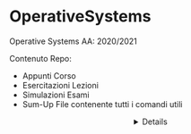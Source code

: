 # OperativeSystems

Operative Systems AA: 2020/2021

Contenuto Repo:
  - Appunti Corso
  - Esercitazioni Lezioni
  - Simulazioni Esami
  - Sum-Up File contenente tutti i comandi utili
  <details align="center">
  - PDF Sbloccati dalla pwd (così da poter fare copy&paste)
  </details>

